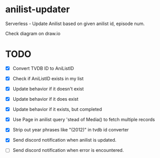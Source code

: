 # anilist-updater
Serverless - Update Anilist based on given anilist id, episode num. 

Check diagram on draw.io

# TODO
- [x] Convert TVDB ID to AniListID
- [x] Check if AniListID exists in my list
- [x] Update behavior if it doesn't exist
- [x] Update behavior if it does exist
- [x] Update behavior if it exists, but completed
- [x] Use Page in anilist query 'stead of Media() to fetch multiple records
- [x] Strip out year phrases like "(2012)" in tvdb id converter
- [x] Send discord notification when anilist is updated.
- [ ] Send discord notification when error is encountered.

